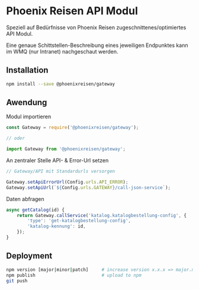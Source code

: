 # Phoenix Reisen API Modul

Speziell auf Bedürfnisse von Phoenix Reisen zugeschnittenes/optimiertes API Modul.

Eine genaue Schittstellen-Beschreibung eines jeweiligen Endpunktes kann im WMQ (nur Intranet) nachgeschaut werden.

## Installation

```bash
npm install --save @phoenixreisen/gateway
```

## Awendung

Modul importieren

```js
const Gateway = require('@phoenixreisen/gateway');

// oder

import Gateway from '@phoenixreisen/gateway';
```

An zentraler Stelle API- & Error-Url setzen

```js
// Gateway/API mit Standardurls versorgen

Gateway.setApiErrorUrl(Config.urls.API_ERROR);
Gateway.setApiUrl(`${Config.urls.GATEWAY}/call-json-service`);
```

Daten abfragen

```js
async getCatalog(id) {
    return Gateway.callService('katalog.katalogbestellung-config', {
        'type': 'get-katalogbestellung-config',
        'katalog-kennung': id,
    });
}
```

## Deployment

```bash
npm version [major|minor|patch]     # increase version x.x.x => major.minor.patch
npm publish                         # upload to npm
git push
```